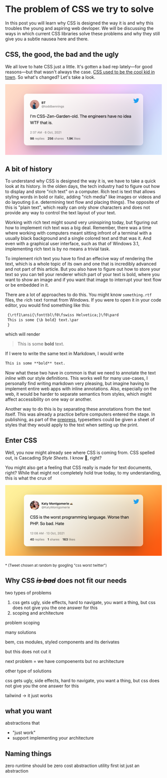 # The problem of CSS we try to solve

In this post you will learn why CSS is designed the way it is and why this troubles the young and aspiring web devloper. We will be discussing the ways in which current CSS libraries solve these problems and why they still give you a subtle nausea here and there.

## CSS, the good, the bad and the ugly

We all love to hate CSS just a little. It's gotten a bad rep lately—for good reasons—but that wasn't always the case. [CSS used to be the cool kid in town](http://www.csszengarden.com/). So what's changed? Let's take a look.

[![toddbennings on twitter: "I'm CSS-Zen-Garden-old. The engineers have no idea WTF that is."](./zen-garden-old-tweet.png)](https://twitter.com/toddbennings/status/1445548636562071552)

## A bit of history

To understand why CSS is designed the way it is, we have to take a quick look at its history. In the olden days, the tech industry had to figure out how to display and store "rich text" on a computer. Rich text is text that allows styling words in bold or italic, adding "rich media" like images or videos and do layouting (i.e. determining text flow and placing things). The opposite of this is "plain text", which really can only show characters and does not provide any way to control the text layout of your text.

Working with rich text might sound very uninspiring today, but figuring out how to implement rich text was a big deal. Remember, there was a time where working with computers meant sitting infront of a terminal with a usually black background and a single colored text and that was it. And even with a graphical user interface, such as that of Windows 3.1, implementing rich text is by no means a trivial task.

To implement rich text you have to find an effecive way of rendering the text, which is a whole topic of its own and one that is incredibly advanced and not part of this article. But you also have to figure out how to store your text so you can tell your renderer which part of your text is bold, where you want to show an image and if you want that image to interrupt your text flow or be embedded in it.

There are a lot of approaches to do this. You might know `something.rtf` files, the `r`ich `t`ext `f`ormat from Windows. If you were to open it in your code editor, you would find something like this:

```rtf
 {\rtf1\ansi{\fonttbl\f0\fswiss Helvetica;}\f0\pard
 This is some {\b bold} text.\par
 }
```

which will render

> This is some **bold** text.

If I were to write the same text in Markdown, I would write

```markdown
This is some **bold** text.
```

Now what these two have in common is that we need to annotate the text _inline_ with our style definitions. This works well for many use-cases, I personally find writing markdown very pleasing, but imagine having to implement entire web apps with inline annotations. Also, especially on the web, it would be harder to separate semantics from styles, which might affect accessibility on one way or another.

Another way to do this is by separating these annotations from the text itself. This was already a practice before computers entered the stage. In publishing, as part of the [prepress](https://en.wikipedia.org/wiki/Prepress), typesetters could be given a sheet of styles that they would apply to the text when setting up the print.

## Enter CSS

Well, you now might already see where CSS is coming from. CSS spelled out, is Cascading _Style Sheets_. I know 🤯, right?

You might also get a feeling that CSS really is made for text documents, right? While that might not completely hold true today, to my understanding, this is what the crux of

[![KatyMontgomerie on twitter: "CSS is the worst programming language. Worse than PHP. So bad. Hate"](./css-worst-tweet.png)](https://twitter.com/KatyMontgomerie/status/1448047984642564104)

<sub>\* (Tweet chosen at random by googling "css worst twitter")</sub>

## Why CSS <del><em>is bad</em></del> does not fit our needs

two types of problems

1. css gets ugly, side effects, hard to navigate, you want a thing, but css does not give you the one answer for this
2. scoping and architecture

problem scoping

many solutions

bem, css modules, styled components and its derivates

but this does not cut it

next problem =
we have compoenents but no architecture

other type of solutions

css gets ugly, side effects, hard to navigate, you want a thing, but css does not give you the one answer for this

tailwind -> it just works

## what you want

abstractions that

- "just work"
- support implementing your architecture

## Naming things

zero runtime should be zero cost abstraction
utility first ist just an abstraction
